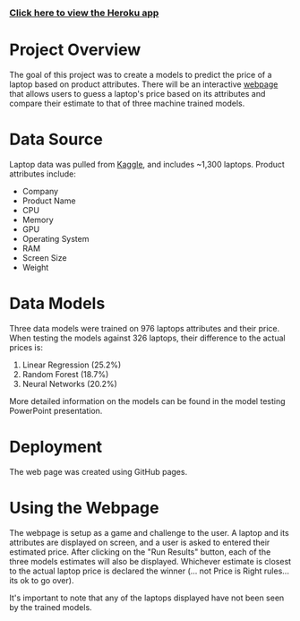 ﻿﻿﻿﻿﻿﻿﻿### <a href="http://housing-markets.herokuapp.com/" target="_blank">Click here to view the Heroku app</a># Project OverviewThe goal of this project was to create a models to predict the price of a laptop based on product attributes.  There will be an interactive [webpage](https://github.com) that allows users to guess a laptop's price based on its attributes and compare their estimate to that of three machine trained models.# Data SourceLaptop data was pulled from [Kaggle](https://www.kaggle.com/ionaskel/laptop-prices), and includes ~1,300 laptops.  Product attributes include:- Company- Product Name- CPU- Memory- GPU- Operating System- RAM- Screen Size- Weight# Data ModelsThree data models were trained on 976 laptops attributes and their price.  When testing the models against 326 laptops, their difference to the actual prices is:1. Linear Regression (25.2%)2. Random Forest (18.7%)3. Neural Networks (20.2%)More detailed information on the models can be found in the model testing PowerPoint presentation.# DeploymentThe web page was created using GitHub pages.# Using the WebpageThe webpage is setup as a game and challenge to the user.  A laptop and its attributes are displayed on screen, and a user is asked to entered their estimated price.  After clicking on the "Run Results" button, each of the three models estimates will also be displayed.  Whichever estimate is closest to the actual laptop price is declared the winner (… not Price is Right rules... its ok to go over).It's important to note that any of the laptops displayed have not been seen by the trained models.